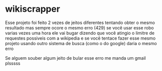 # wikiscrapper


Esse projeto foi feito 2 vezes de jeitos diferentes tentando obter o mesmo resultado mas sempre ocore o mesmo erro (429) se você usar esse robo varias vezes 
uma hora ele vai bugar dizendo que você atingio o limitre de requestes possiveis com a wikipedia e se você tentace fazer esse mesmo projeto usando outro sistema de busca 
(como o do google) daria o mesmo erro 


Se alguem souber algum jeito de bular esse erro me manda um gmail plsssss
